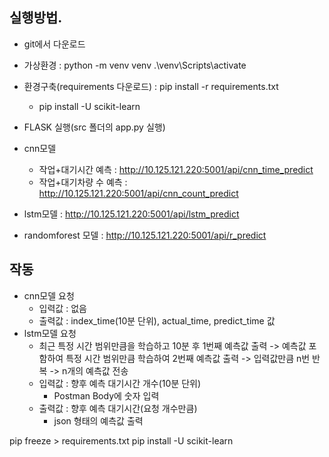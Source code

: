 ## 실행방법.
- git에서 다운로드
- 가상환경 : python -m venv venv
            .\venv\Scripts\activate
- 환경구축(requirements 다운로드) : pip install -r requirements.txt
    - pip install -U scikit-learn
- FLASK 실행(src 폴더의 app.py 실행) 
- cnn모델
    - 작업+대기시간 예측 : http://10.125.121.220:5001/api/cnn_time_predict
    - 작업+대기차량 수 예측 : http://10.125.121.220:5001/api/cnn_count_predict

- lstm모델 : http://10.125.121.220:5001/api/lstm_predict
- randomforest 모델 : http://10.125.121.220:5001/api/r_predict

## 작동
- cnn모델 요청
    - 입력값 : 없음
    - 출력값 : index_time(10분 단위), actual_time, predict_time 값
- lstm모델 요청
    - 최근 특정 시간 범위만큼을 학습하고 10분 후 1번째 예측값 출력
     -> 예측값 포함하여 특정 시간 범위만큼 학습하여 2번째 예측값 출력
     -> 입력값만큼 n번 반복
     -> n개의 예측값 전송
    - 입력값 : 향후 예측 대기시간 개수(10분 단위)
        - Postman Body에 숫자 입력
    - 출력값 : 향후 예측 대기시간(요청 개수만큼)
        - json 형태의 예측값 출력


pip freeze > requirements.txt
pip install -U scikit-learn

